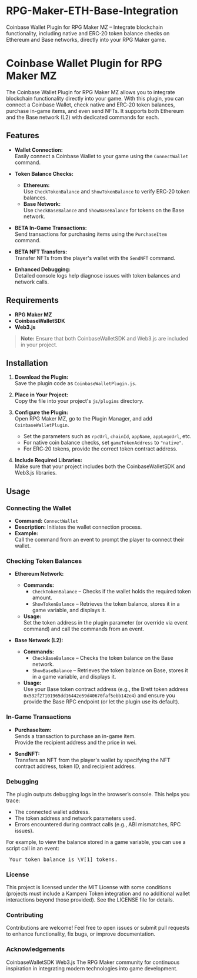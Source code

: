 # RPG-Maker-ETH-Base-Integration
Coinbase Wallet Plugin for RPG Maker MZ – Integrate blockchain functionality, including native and ERC‑20 token balance checks on Ethereum and Base networks, directly into your RPG Maker game.

# Coinbase Wallet Plugin for RPG Maker MZ

The Coinbase Wallet Plugin for RPG Maker MZ allows you to integrate blockchain functionality directly into your game. With this plugin, you can connect a Coinbase Wallet, check native and ERC‑20 token balances, purchase in-game items, and even send NFTs. It supports both Ethereum and the Base network (L2) with dedicated commands for each.

## Features

- **Wallet Connection:**  
  Easily connect a Coinbase Wallet to your game using the `ConnectWallet` command.

- **Token Balance Checks:**  
  - **Ethereum:**  
    Use `CheckTokenBalance` and `ShowTokenBalance` to verify ERC‑20 token balances.
  - **Base Network:**  
    Use `CheckBaseBalance` and `ShowBaseBalance` for tokens on the Base network.

- **BETA In-Game Transactions:**  
  Send transactions for purchasing items using the `PurchaseItem` command.

- **BETA NFT Transfers:**  
  Transfer NFTs from the player's wallet with the `SendNFT` command.

- **Enhanced Debugging:**  
  Detailed console logs help diagnose issues with token balances and network calls.

## Requirements

- **RPG Maker MZ**
- **CoinbaseWalletSDK**
- **Web3.js**

> **Note:** Ensure that both CoinbaseWalletSDK and Web3.js are included in your project.

## Installation

1. **Download the Plugin:**  
   Save the plugin code as `CoinbaseWalletPlugin.js`.

2. **Place in Your Project:**  
   Copy the file into your project's `js/plugins` directory.

3. **Configure the Plugin:**  
   Open RPG Maker MZ, go to the Plugin Manager, and add `CoinbaseWalletPlugin`.
   - Set the parameters such as `rpcUrl`, `chainId`, `appName`, `appLogoUrl`, etc.
   - For native coin balance checks, set `gameTokenAddress` to `"native"`.
   - For ERC‑20 tokens, provide the correct token contract address.

4. **Include Required Libraries:**  
   Make sure that your project includes both the CoinbaseWalletSDK and Web3.js libraries.

## Usage

### Connecting the Wallet

- **Command:** `ConnectWallet`
- **Description:** Initiates the wallet connection process.
- **Example:**  
  Call the command from an event to prompt the player to connect their wallet.

### Checking Token Balances

- **Ethereum Network:**  
  - **Commands:**  
    - `CheckTokenBalance` – Checks if the wallet holds the required token amount.
    - `ShowTokenBalance` – Retrieves the token balance, stores it in a game variable, and displays it.
  - **Usage:**  
    Set the token address in the plugin parameter (or override via event command) and call the commands from an event.

- **Base Network (L2):**  
  - **Commands:**  
    - `CheckBaseBalance` – Checks the token balance on the Base network.
    - `ShowBaseBalance` – Retrieves the token balance on Base, stores it in a game variable, and displays it.
  - **Usage:**  
    Use your Base token contract address (e.g., the Brett token address `0x532f27101965dd16442e59d40670faf5ebb142e4`) and ensure you provide the Base RPC endpoint (or let the plugin use its default).

### In-Game Transactions

- **PurchaseItem:**  
  Sends a transaction to purchase an in-game item.  
  Provide the recipient address and the price in wei.

- **SendNFT:**  
  Transfers an NFT from the player's wallet by specifying the NFT contract address, token ID, and recipient address.

### Debugging

The plugin outputs debugging logs in the browser’s console. This helps you trace:
- The connected wallet address.
- The token address and network parameters used.
- Errors encountered during contract calls (e.g., ABI mismatches, RPC issues).

For example, to view the balance stored in a game variable, you can use a script call in an event:

<pre> Your token balance is \V[1] tokens.</pre>

### License
This project is licensed under the MIT License with some conditions (projects must include a Kampeni Token integration and no additional wallet interactions beyond those provided). See the LICENSE file for details.

### Contributing
Contributions are welcome! Feel free to open issues or submit pull requests to enhance functionality, fix bugs, or improve documentation.

### Acknowledgements
CoinbaseWalletSDK
Web3.js
The RPG Maker community for continuous inspiration in integrating modern technologies into game development.
